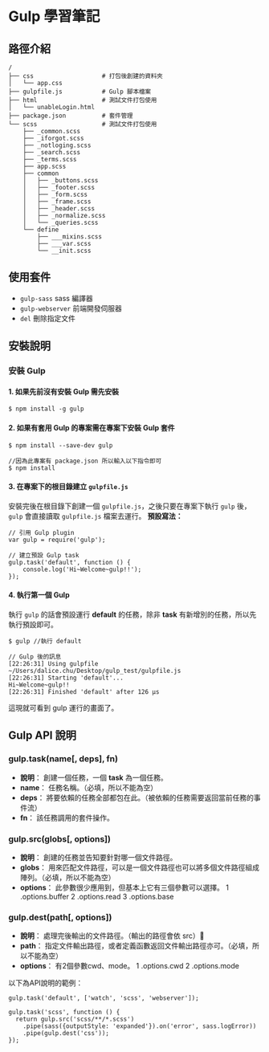# Gulp 學習筆記
## 路徑介紹
```
/
├── css                   # 打包後創建的資料夾
│   └── app.css
├── gulpfile.js           # Gulp 腳本檔案
├── html                  # 測試文件打包使用
│   └── unableLogin.html
├── package.json          # 套件管理
└── scss                  # 測試文件打包使用
    ├── _common.scss
    ├── _iforgot.scss
    ├── _notloging.scss
    ├── _search.scss
    ├── _terms.scss
    ├── app.scss
    ├── common
    │   ├── _buttons.scss
    │   ├── _footer.scss
    │   ├── _form.scss
    │   ├── _frame.scss
    │   ├── _header.scss
    │   ├── _normalize.scss
    │   └── _queries.scss
    └── define
        ├── ___mixins.scss
        ├── ___var.scss
        └── __init.scss
```
## 使用套件
+ `gulp-sass` sass 編譯器
+ `gulp-webserver` 前端開發伺服器
+ `del` 刪除指定文件

## 安裝說明
### 安裝 Gulp
#### 1. **如果先前沒有安裝 Gulp 需先安裝**
```
$ npm install -g gulp
```
#### 2. **如果有套用 Gulp 的專案需在專案下安裝 Gulp 套件**
```
$ npm install --save-dev gulp

//因為此專案有 package.json 所以輸入以下指令即可
$ npm install
```
#### 3. **在專案下的根目錄建立 `gulpfile.js`**
安裝完後在根目錄下創建一個 `gulpfile.js`，之後只要在專案下執行 `gulp` 後，`gulp` 會直接讀取 `gulpfile.js` 檔案去運行。
**預設寫法：**
```
// 引用 Gulp plugin
var gulp = require('gulp');

// 建立預設 Gulp task
gulp.task('default', function () {
    console.log('Hi~Welcome~gulp!!');
});

```
#### 4. **執行第一個 Gulp**
執行 `gulp` 的話會預設運行 **default** 的任務，除非 **task** 有新增別的任務，所以先執行預設即可。
```
$ gulp //執行 default

// Gulp 後的訊息
[22:26:31] Using gulpfile ~/Users/dalice.chu/Desktop/gulp_test/gulpfile.js
[22:26:31] Starting 'default'...
Hi~Welcome~gulp!!
[22:26:31] Finished 'default' after 126 μs
```
這現就可看到 gulp 運行的畫面了。
## Gulp API 說明
### gulp.task(name[, deps], fn)
+ **說明**： 創建一個任務，一個 **task** 為一個任務。
+ **name**： 任務名稱。（必填，所以不能為空）
+ **deps**： 將要依賴的任務全部都包在此。（被依賴的任務需要返回當前任務的事件流）
+ **fn**： 該任務調用的套件操作。

### gulp.src(globs[, options])
+ **說明**： 創建的任務並告知要針對哪一個文件路徑。
+ **globs**： 用來匹配文件路徑，可以是一個文件路徑也可以將多個文件路徑組成陣列。（必填，所以不能為空）
+ **options**： 此參數很少應用到，但基本上它有三個參數可以選擇。
1 .options.buffer
2 .options.read
3 .options.base

### gulp.dest(path[, options])
+ **說明**： 處理完後輸出的文件路徑。（輸出的路徑會依 src）
+ **path**： 指定文件輸出路徑，或者定義函數返回文件輸出路徑亦可。（必填，所以不能為空）
+ **options**： 有2個參數cwd、mode。
1 .options.cwd
2 .options.mode

以下為API說明的範例：
```
gulp.task('default', ['watch', 'scss', 'webserver']);

gulp.task('scss', function () {
  return gulp.src('scss/**/*.scss') 
	.pipe(sass({outputStyle: 'expanded'}).on('error', sass.logError))
	.pipe(gulp.dest('css'));
});
```